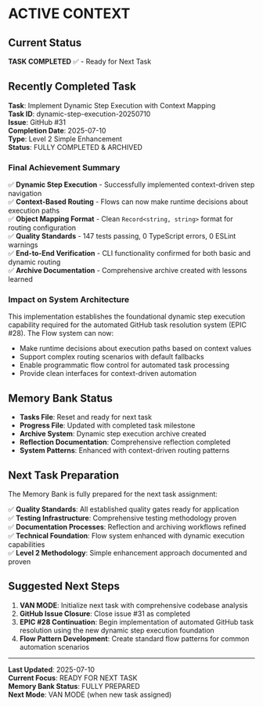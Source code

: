 # ACTIVE CONTEXT

## Current Status

**TASK COMPLETED** ✅ - Ready for Next Task

## Recently Completed Task

**Task**: Implement Dynamic Step Execution with Context Mapping  
**Task ID**: dynamic-step-execution-20250710  
**Issue**: GitHub #31  
**Completion Date**: 2025-07-10  
**Type**: Level 2 Simple Enhancement  
**Status**: FULLY COMPLETED & ARCHIVED

### Final Achievement Summary

✅ **Dynamic Step Execution** - Successfully implemented context-driven step navigation  
✅ **Context-Based Routing** - Flows can now make runtime decisions about execution paths  
✅ **Object Mapping Format** - Clean `Record<string, string>` format for routing configuration  
✅ **Quality Standards** - 147 tests passing, 0 TypeScript errors, 0 ESLint warnings  
✅ **End-to-End Verification** - CLI functionality confirmed for both basic and dynamic routing  
✅ **Archive Documentation** - Comprehensive archive created with lessons learned

### Impact on System Architecture

This implementation establishes the foundational dynamic step execution capability required for the automated GitHub task resolution system (EPIC #28). The Flow system can now:

- Make runtime decisions about execution paths based on context values
- Support complex routing scenarios with default fallbacks
- Enable programmatic flow control for automated task processing
- Provide clean interfaces for context-driven automation

## Memory Bank Status

- **Tasks File**: Reset and ready for next task
- **Progress File**: Updated with completed task milestone
- **Archive System**: Dynamic step execution archive created
- **Reflection Documentation**: Comprehensive reflection completed
- **System Patterns**: Enhanced with context-driven routing patterns

## Next Task Preparation

The Memory Bank is fully prepared for the next task assignment:

✅ **Quality Standards**: All established quality gates ready for application  
✅ **Testing Infrastructure**: Comprehensive testing methodology proven  
✅ **Documentation Processes**: Reflection and archiving workflows refined  
✅ **Technical Foundation**: Flow system enhanced with dynamic execution capabilities  
✅ **Level 2 Methodology**: Simple enhancement approach documented and proven

## Suggested Next Steps

1. **VAN MODE**: Initialize next task with comprehensive codebase analysis
2. **GitHub Issue Closure**: Close issue #31 as completed
3. **EPIC #28 Continuation**: Begin implementation of automated GitHub task resolution using the new dynamic step execution foundation
4. **Flow Pattern Development**: Create standard flow patterns for common automation scenarios

---

**Last Updated**: 2025-07-10  
**Current Focus**: READY FOR NEXT TASK  
**Memory Bank Status**: FULLY PREPARED  
**Next Mode**: VAN MODE (when new task assigned)
